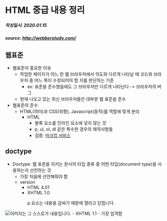 HTML 중급 내용 정리
=============
##### 작성일시: 2020.01.15
##### source: <http://webberstudy.com/>
웹표준
-------------
* 웹표준이 중요한 이유
  - 작업한 페이지가 어느 한 웹 브라우저에서 의도와 다르게 나타날 때 코드와 브라우저 중 어느 쪽이 수정되어야 할 지를 판단하는 기준
    * ex: 표준을 준수했음에도 그 브라우저만 다르게 나타난다 -> 브라우저의 버그
  - 현재 나오고 있는 최신 브라우저들은 대부분 웹 표준을 준수
* 웹표준의 준수
  - HTML(의미)과 CSS(외형), Javascript(동작)를 역할에 맞게 분리
    + HTML
      + 블록 요소를 인라인 요소에 넣지 않는 것
      + p, ul, ol, dl 같은 특수한 경우의 제약사항들
      + 검증: [마크업 서비스](http://validator.w3.org/)

doctype
-------------
* Doctype:  웹 표준을 지키는 문서의 타입 종류 중 어떤 타입(document type)을 사용하는지 선언하는 것
  + 가장 처음에 선언해줘야 함
  + version
    - HTML 4.01
    - XHTML 1.0
      <p>p 요소는 내용을 감싸기 때문에 열리고 닫힙니다.</p><!-- 열리고 닫히는 형태 -->
<img src="../img.png" alt="이미지는 그 스스로가 내용입니다." /> <!-- 스스로 닫히는 태그 -->
    - XHTML 1.1
      - 가장 엄격함
  



